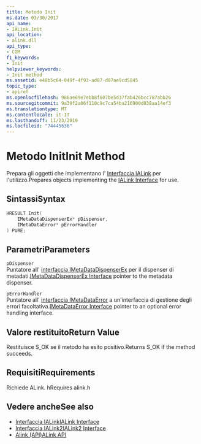 ```yaml
---
title: Metodo Init
ms.date: 03/30/2017
api_name:
- IALink.Init
api_location:
- alink.dll
api_type:
- COM
f1_keywords:
- Init
helpviewer_keywords:
- Init method
ms.assetid: e48b5c64-049f-4f93-ad87-d07ae9cd5845
topic_type:
- apiref
ms.openlocfilehash: 986ae69e7ebb8f607be5d37fab426bcc787abb26
ms.sourcegitcommit: 9a39f2a06f110c9c7ca54ba216900d038aa14ef3
ms.translationtype: MT
ms.contentlocale: it-IT
ms.lasthandoff: 11/23/2019
ms.locfileid: "74445636"
---
```

# <a name="init-method"></a><span data-ttu-id="4acf9-102">Metodo Init</span><span class="sxs-lookup"><span data-stu-id="4acf9-102">Init Method</span></span>
<span data-ttu-id="4acf9-103">Prepara gli oggetti che implementano l' [Interfaccia IALink](ialink-interface.md) per l'utilizzo.</span><span class="sxs-lookup"><span data-stu-id="4acf9-103">Prepares objects implementing the [IALink Interface](ialink-interface.md) for use.</span></span>  
  
## <a name="syntax"></a><span data-ttu-id="4acf9-104">Sintassi</span><span class="sxs-lookup"><span data-stu-id="4acf9-104">Syntax</span></span>  
  
```cpp  
HRESULT Init(  
    IMetaDataDispenserEx* pDispenser,  
    IMetaDataError* pErrorHandler  
) PURE;  
```  
  
## <a name="parameters"></a><span data-ttu-id="4acf9-105">Parametri</span><span class="sxs-lookup"><span data-stu-id="4acf9-105">Parameters</span></span>  
 `pDispenser`  
 <span data-ttu-id="4acf9-106">Puntatore all' [interfaccia IMetaDataDispenserEx](../metadata/imetadatadispenserex-interface.md) per il dispenser di metadati.</span><span class="sxs-lookup"><span data-stu-id="4acf9-106">[IMetaDataDispenserEx Interface](../metadata/imetadatadispenserex-interface.md) pointer to the metadata dispenser.</span></span>  
  
 `pErrorHandler`  
 <span data-ttu-id="4acf9-107">Puntatore all' [interfaccia IMetaDataError](../metadata/imetadataerror-interface.md) a un'interfaccia di gestione degli errori facoltativa.</span><span class="sxs-lookup"><span data-stu-id="4acf9-107">[IMetaDataError Interface](../metadata/imetadataerror-interface.md) pointer to an optional error handling interface.</span></span>  
  
## <a name="return-value"></a><span data-ttu-id="4acf9-108">Valore restituito</span><span class="sxs-lookup"><span data-stu-id="4acf9-108">Return Value</span></span>  
 <span data-ttu-id="4acf9-109">Restituisce S_OK se il metodo ha esito positivo.</span><span class="sxs-lookup"><span data-stu-id="4acf9-109">Returns S_OK if the method succeeds.</span></span>  
  
## <a name="requirements"></a><span data-ttu-id="4acf9-110">Requisiti</span><span class="sxs-lookup"><span data-stu-id="4acf9-110">Requirements</span></span>  
 <span data-ttu-id="4acf9-111">Richiede ALink. h</span><span class="sxs-lookup"><span data-stu-id="4acf9-111">Requires alink.h</span></span>  
  
## <a name="see-also"></a><span data-ttu-id="4acf9-112">Vedere anche</span><span class="sxs-lookup"><span data-stu-id="4acf9-112">See also</span></span>

- [<span data-ttu-id="4acf9-113">Interfaccia IALink</span><span class="sxs-lookup"><span data-stu-id="4acf9-113">IALink Interface</span></span>](ialink-interface.md)
- [<span data-ttu-id="4acf9-114">Interfaccia IALink2</span><span class="sxs-lookup"><span data-stu-id="4acf9-114">IALink2 Interface</span></span>](ialink2-interface.md)
- [<span data-ttu-id="4acf9-115">Alink (API)</span><span class="sxs-lookup"><span data-stu-id="4acf9-115">ALink API</span></span>](index.md)
